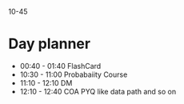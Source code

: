 10-45

# Day planner

- 00:40 - 01:40 FlashCard
- 10:30 - 11:00 Probabaiity Course
- 11:10 - 12:10 DM 
- 12:10 - 12:40 COA PYQ like data path and so on